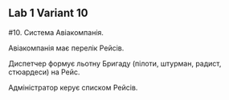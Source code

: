 ## Lab 1 Variant 10

#10. Система Авіакомпанія. 


Авіакомпанія має перелік Рейсів. 

Диспетчер формує льотну Бригаду (пілоти, штурман, радист, стюардеси) на Рейс. 

Адміністратор керує списком Рейсів. 